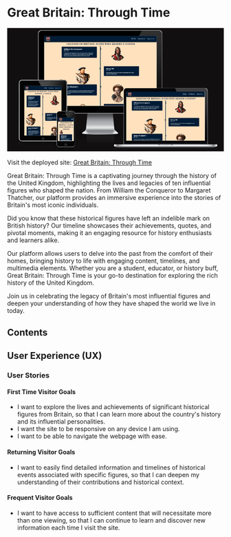 # Great Britain: Through Time

![Great Britain: Through Time shown on a variety of screen sizes](assets/images/readme-img/am-i-responsive-screenshot.png)

Visit the deployed site: [Great Britain: Through Time](https://deepeshpatel11.github.io/Great-Britain-Through-Time/)

Great Britain: Through Time is a captivating journey through the history of the United Kingdom, highlighting the lives and legacies of ten influential figures who shaped the nation. From William the Conqueror to Margaret Thatcher, our platform provides an immersive experience into the stories of Britain's most iconic individuals.

Did you know that these historical figures have left an indelible mark on British history? Our timeline showcases their achievements, quotes, and pivotal moments, making it an engaging resource for history enthusiasts and learners alike.

Our platform allows users to delve into the past from the comfort of their homes, bringing history to life with engaging content, timelines, and multimedia elements. Whether you are a student, educator, or history buff, Great Britain: Through Time is your go-to destination for exploring the rich history of the United Kingdom.

Join us in celebrating the legacy of Britain's most influential figures and deepen your understanding of how they have shaped the world we live in today.

## Contents


## User Experience (UX)

### User Stories

#### First Time Visitor Goals

* I want to explore the lives and achievements of significant historical figures from Britain, so that I can learn more about the country's history and its influential personalities.
* I want the site to be responsive on any device I am using.
* I want to be able to navigate the webpage with ease.

#### Returning Visitor Goals

* I want to easily find detailed information and timelines of historical events associated with specific figures, so that I can deepen my understanding of their contributions and historical context.

#### Frequent Visitor Goals
* I want to have access to sufficient content that will necessitate more than one viewing, so that I can continue to learn and discover new information each time I visit the site.